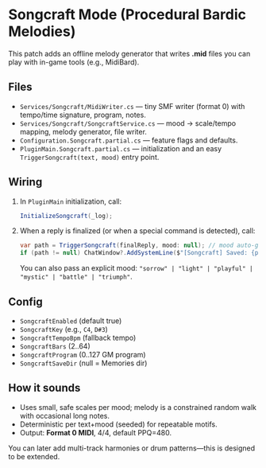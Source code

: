 # Songcraft Mode (Procedural Bardic Melodies)

This patch adds an offline melody generator that writes **.mid** files you can play with in-game tools (e.g., MidiBard).

## Files
- `Services/Songcraft/MidiWriter.cs` — tiny SMF writer (format 0) with tempo/time signature, program, notes.
- `Services/Songcraft/SongcraftService.cs` — mood -> scale/tempo mapping, melody generator, file writer.
- `Configuration.Songcraft.partial.cs` — feature flags and defaults.
- `PluginMain.Songcraft.partial.cs` — initialization and an easy `TriggerSongcraft(text, mood)` entry point.

## Wiring
1. In `PluginMain` initialization, call:
   ```csharp
   InitializeSongcraft(_log);
   ```
2. When a reply is finalized (or when a special command is detected), call:
   ```csharp
   var path = TriggerSongcraft(finalReply, mood: null); // mood auto-guessed from text
   if (path != null) ChatWindow?.AddSystemLine($"[Songcraft] Saved: {path}");
   ```
   You can also pass an explicit mood: `"sorrow" | "light" | "playful" | "mystic" | "battle" | "triumph"`.

## Config
- `SongcraftEnabled` (default true)
- `SongcraftKey` (e.g., `C4`, `D#3`)
- `SongcraftTempoBpm` (fallback tempo)
- `SongcraftBars` (2..64)
- `SongcraftProgram` (0..127 GM program)
- `SongcraftSaveDir` (null = Memories dir)

## How it sounds
- Uses small, safe scales per mood; melody is a constrained random walk with occasional long notes.
- Deterministic per text+mood (seeded) for repeatable motifs.
- Output: **Format 0 MIDI**, 4/4, default PPQ=480.

You can later add multi-track harmonies or drum patterns—this is designed to be extended.
